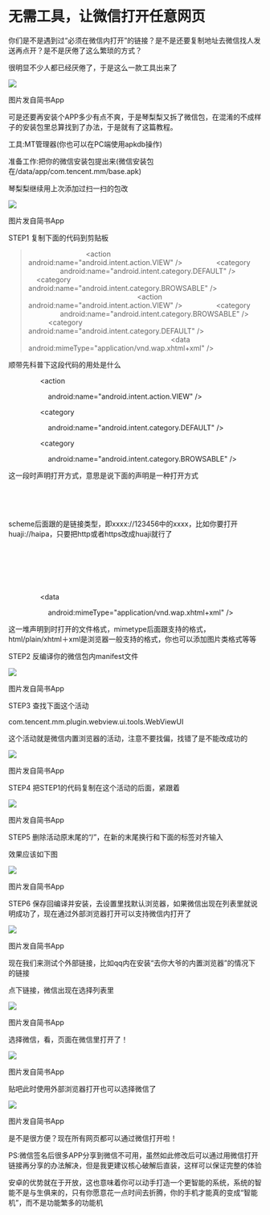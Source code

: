 # 无需工具，让微信打开任意网页

你们是不是遇到过“必须在微信内打开”的链接？是不是还要复制地址去微信找人发送再点开？是不是厌倦了这么繁琐的方式？

很明显不少人都已经厌倦了，于是这么一款工具出来了﻿﻿

![](http://upload-images.jianshu.io/upload_images/5660880-3e7db15ef769ae85.png)

图片发自简书App

可是还要再安装个APP多少有点不爽，于是琴梨梨又拆了微信包，在混淆的不成样子的安装包里总算找到了办法，于是就有了这篇教程。

工具:MT管理器(你也可以在PC端使用apkdb操作)

准备工作:把你的微信安装包提出来(微信安装包在/data/app/com.tencent.mm/base.apk)

﻿琴梨梨继续用上次添加过扫一扫的包改

![](http://upload-images.jianshu.io/upload_images/5660880-5ec63b8ab732d722.png)

图片发自简书App

STEP1 复制下面的代码到剪贴板

>             <intent-filter>﻿
>                 <action﻿
>                     android:name="android.intent.action.VIEW" />﻿
>                 <category﻿
>                     android:name="android.intent.category.DEFAULT" />﻿
>                 <category﻿
>                     android:name="android.intent.category.BROWSABLE" />﻿
>                 <data android:scheme="http" />﻿
>                 <data android:scheme="https" />﻿
>             </intent-filter>﻿
>             <intent-filter>﻿
>                 <action﻿
>                     android:name="android.intent.action.VIEW" />﻿
>                 <category﻿
>                     android:name="android.intent.category.BROWSABLE" />﻿
>                 <category﻿
>                     android:name="android.intent.category.DEFAULT" />﻿
>                 <data android:scheme="http" />﻿
>                 <data android:scheme="https" />﻿
>                 <data android:mimeType="text/html" />﻿
>                 <data android:mimeType="text/plain" />﻿
>                 <data android:mimeType="application/xhtml+xml" />﻿
>                 <data﻿
>                     android:mimeType="application/vnd.wap.xhtml+xml" />﻿
>             </intent-filter>

顺带先科普下这段代码的用处是什么

                <action﻿

                    android:name="android.intent.action.VIEW" />﻿

                <category﻿

                    android:name="android.intent.category.DEFAULT" />﻿

                <category﻿

                    android:name="android.intent.category.BROWSABLE" />﻿

这一段时声明打开方式，意思是说下面的声明是一种打开方式

                <data android:scheme="http" />﻿

                <data android:scheme="https" />﻿

scheme后面跟的是链接类型，即xxxx://123456中的xxxx，比如你要打开huaji://haipa，只要把http或者https改成huaji就行了

                <data android:mimeType="text/html" />﻿

                <data android:mimeType="text/plain" />﻿

                <data android:mimeType="application/xhtml+xml" />﻿

                <data﻿

                    android:mimeType="application/vnd.wap.xhtml+xml" />﻿

这一堆声明到时打开的文件格式，mimetype后面跟支持的格式，html/plain/xhtml＋xml是浏览器一般支持的格式，你也可以添加图片类格式等等

STEP2 反编译你的微信包内manifest文件

![](http://upload-images.jianshu.io/upload_images/5660880-17df73d4b77efe71.png)

图片发自简书App

STEP3 查找下面这个活动

com.tencent.mm.plugin.webview.ui.tools.WebViewUI

﻿这个活动就是微信内置浏览器的活动，注意不要找偏，找错了是不能改成功的

![](http://upload-images.jianshu.io/upload_images/5660880-ccc683e0f3791608.png)

图片发自简书App

STEP4 把STEP1的代码复制在这个活动的后面，紧跟着﻿

![](http://upload-images.jianshu.io/upload_images/5660880-74678d4d677e03de.png)

图片发自简书App

STEP5 删除活动原末尾的“/”，在新的末尾换行和下面的标签对齐输入</activity>

﻿效果应该如下图

![](http://upload-images.jianshu.io/upload_images/5660880-fe728d12cb133165.png)

图片发自简书App

STEP6 保存回编译并安装，去设置里找默认浏览器，﻿如果微信出现在列表里就说明成功了，现在通过外部浏览器打开可以支持微信内打开了

![](http://upload-images.jianshu.io/upload_images/5660880-b7f80151d3c1fb14.png)

图片发自简书App

现在我们来测试个外部链接，比如qq内在安装“去你大爷的内置浏览器”的情况下的链接﻿﻿

点下链接，微信出现在选择列表里

![](http://upload-images.jianshu.io/upload_images/5660880-60dafb84dd1892a7.png)

图片发自简书App

选择微信，看，页面在微信里打开了！﻿

![](http://upload-images.jianshu.io/upload_images/5660880-63732a1a84dc3bd6.png)

图片发自简书App

贴吧此时使用外部浏览器打开也可以选择微信了﻿

![](http://upload-images.jianshu.io/upload_images/5660880-69028bb47e493d69.png)

图片发自简书App

是不是很方便？现在所有网页都可以通过微信打开啦！

PS:微信签名后很多APP分享到微信不可用，虽然如此修改后可以通过用微信打开链接再分享的办法解决，但是我更建议核心破解后直装，这样可以保证完整的体验

安卓的优势就在于开放，这也意味着你可以动手打造一个更智能的系统，系统的智能不是与生俱来的，只有你愿意花一点时间去折腾，你的手机才能真的变成“智能机”，而不是功能繁多的功能机
